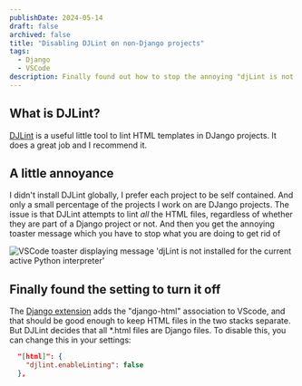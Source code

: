 ```yaml
---
publishDate: 2024-05-14
draft: false
archived: false
title: "Disabling DJLint on non-Django projects"
tags:
  - Django
  - VSCode
description: Finally found out how to stop the annoying "djLint is not installed for the current active Python interpreter" modal window on VSCode.
---
```


## What is DJLint?

<a href="https://djlint.com/">DJLint</a> is a useful little tool to lint HTML templates in DJango projects. It does a great job and I recommend it.

## A little annoyance

I didn't install DJLint globally, I prefer each project to be self contained. And only a small percentage of the projects I work on are DJango projects. The issue is that DJLint attempts to lint _all_ the HTML files, regardless of whether they are part of a Django project or not. And then you get the annoying toaster message which you have to stop what you are doing to get rid of

![VSCode toaster displaying message 'djLint is not installed for the current active Python interpreter'](/assets/disabling-djlint-on-non-django-projects/annoying-djlint-toaster.png)

## Finally found the setting to turn it off

The [Django extension](https://marketplace.visualstudio.com/items?itemName=batisteo.vscode-django) adds the "django-html" association to VScode, and that should be good enough to keep HTML files in the two stacks separate. But DJLint decides that all \*.html files are Django files. To disable this, you can change this in your settings:

```json
  "[html]": {
    "djlint.enableLinting": false
  },
```
